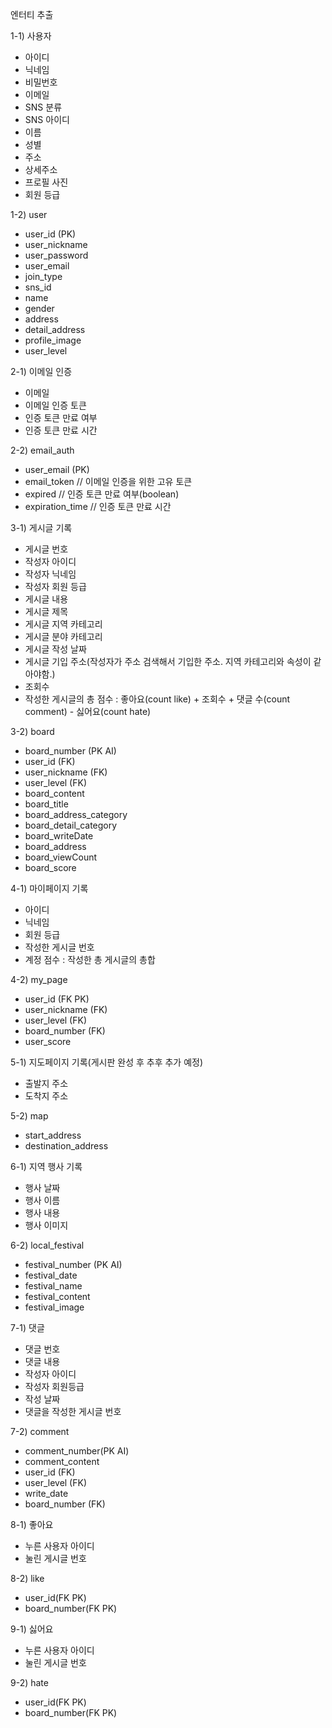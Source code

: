 엔터티 추출

1-1) 사용자
 
- 아이디
- 닉네임
- 비밀번호
- 이메일
- SNS 분류
- SNS 아이디
- 이름
- 성별
- 주소
- 상세주소
- 프로필 사진
- 회원 등급


1-2) user

- user_id (PK)
- user_nickname
- user_password
- user_email
- join_type
- sns_id
- name
- gender
- address
- detail_address
- profile_image
- user_level

2-1) 이메일 인증

- 이메일
- 이메일 인증 토큰
- 인증 토큰 만료 여부
- 인증 토큰 만료 시간

2-2) email_auth

- user_email (PK)
- email_token // 이메일 인증을 위한 고유 토큰
- expired // 인증 토큰 만료 여부(boolean)
- expiration_time // 인증 토큰 만료 시간


3-1) 게시글 기록

- 게시글 번호
- 작성자 아이디
- 작성자 닉네임
- 작성자 회원 등급
- 게시글 내용
- 게시글 제목
- 게시글 지역 카테고리
- 게시글 분야 카테고리
- 게시글 작성 날짜
- 게시글 기입 주소(작성자가 주소 검색해서 기입한 주소. 지역 카테고리와 속성이 같아야함.)
- 조회수
- 작성한 게시글의 총 점수 : 좋아요(count like) + 조회수 + 댓글 수(count comment) - 싫어요(count hate)

3-2) board

- board_number (PK AI)
- user_id (FK)
- user_nickname (FK)
- user_level (FK)
- board_content
- board_title
- board_address_category
- board_detail_category
- board_writeDate
- board_address
- board_viewCount
- board_score


4-1) 마이페이지 기록

- 아이디
- 닉네임
- 회원 등급
- 작성한 게시글 번호
- 계정 점수 : 작성한 총 게시글의 총합

4-2) my_page

- user_id (FK PK)
- user_nickname (FK)
- user_level (FK)
- board_number (FK)
- user_score


5-1) 지도페이지 기록(게시판 완성 후 추후 추가 예정)

- 출발지 주소
- 도착지 주소

5-2) map

- start_address 
- destination_address 


6-1) 지역 행사 기록
- 행사 날짜
- 행사 이름
- 행사 내용
- 행사 이미지

6-2) local_festival
- festival_number (PK AI)
- festival_date
- festival_name
- festival_content
- festival_image

7-1) 댓글

- 댓글 번호
- 댓글 내용
- 작성자 아이디
- 작성자 회원등급
- 작성 날짜
- 댓글을 작성한 게시글 번호

7-2) comment

- comment_number(PK AI)
- comment_content
- user_id (FK)
- user_level (FK)
- write_date
- board_number (FK)

8-1) 좋아요
- 누른 사용자 아이디
- 눌린 게시글 번호

8-2) like
- user_id(FK PK)
- board_number(FK PK)

9-1) 싫어요
- 누른 사용자 아이디
- 눌린 게시글 번호

9-2) hate
- user_id(FK PK)
- board_number(FK PK)


